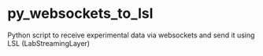 # py_websockets_to_lsl
Python script to receive experimental data via websockets and send it using LSL (LabStreamingLayer)
